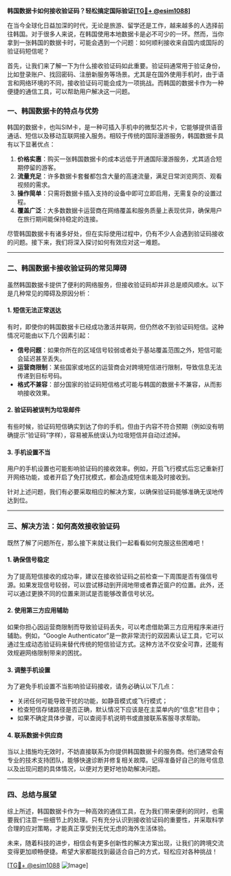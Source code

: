 **韩国数据卡如何接收验证码？轻松搞定国际验证[[TG💪+ @esim1088](https://t.me/s/esim1088)]**

在当今全球化日益加深的时代，无论是旅游、留学还是工作，越来越多的人选择前往韩国。对于很多人来说，在韩国使用本地数据卡是必不可少的一环。然而，当你拿到一张韩国的数据卡时，可能会遇到一个问题：如何顺利接收来自国内或国际的验证码短信呢？

首先，让我们来了解一下为什么接收验证码如此重要。验证码通常用于验证身份，比如登录账户、找回密码、注册新服务等场景。尤其是在国外使用手机时，由于语言和网络环境的不同，接收验证码可能会成为一项挑战。而韩国的数据卡作为一种便捷的通信工具，可以帮助用户解决这一问题。

### **一、韩国数据卡的特点与优势**

韩国的数据卡，也叫SIM卡，是一种可插入手机中的微型芯片卡，它能够提供语音通话、短信以及移动互联网接入服务。相较于传统的国际漫游服务，韩国数据卡具有以下显著优点：

1. **价格实惠**：购买一张韩国数据卡的成本远低于开通国际漫游服务，尤其适合短期停留的游客。
2. **流量充足**：许多数据卡套餐都包含大量的高速流量，满足日常浏览网页、观看视频的需求。
3. **操作简单**：只需将数据卡插入支持的设备中即可立即启用，无需复杂的设置过程。
4. **覆盖广泛**：大多数数据卡运营商在网络覆盖和服务质量上表现优异，确保用户在旅行期间能保持稳定的连接。

尽管韩国数据卡有诸多好处，但在实际使用过程中，仍有不少人会遇到验证码接收的问题。接下来，我们将深入探讨如何有效应对这一难题。

---

### **二、韩国数据卡接收验证码的常见障碍**

虽然韩国数据卡提供了便利的网络服务，但接收验证码却并非总是顺风顺水。以下是几种常见的障碍及原因分析：

#### **1. 短信无法正常送达**
有时，即使你的韩国数据卡已经成功激活并联网，但仍然收不到验证码短信。这种情况可能由以下几个因素引起：
- **信号问题**：如果你所在的区域信号较弱或者处于基站覆盖范围之外，短信可能会延迟甚至丢失。
- **运营商限制**：某些国家或地区的运营商会对跨境短信进行限制，导致信息无法传递到目标号码。
- **格式不兼容**：部分国家的验证码短信格式可能与韩国的数据卡不兼容，从而影响接收效果。

#### **2. 验证码被误判为垃圾邮件**
有些时候，验证码短信确实到达了你的手机，但由于内容不符合预期（例如没有明确提示“验证码”字样），容易被系统误认为垃圾短信并自动过滤掉。

#### **3. 手机设置不当**
用户的手机设置也可能影响验证码的接收效率。例如，开启飞行模式后忘记重新打开网络功能，或者开启了免打扰模式，都会造成短信未能及时接收到。

针对上述问题，我们有必要采取相应的解决方案，以确保验证码能够准确无误地传达到位。

---

### **三、解决方法：如何高效接收验证码**

既然了解了问题所在，那么接下来就让我们一起看看如何克服这些困难吧！

#### **1. 确保信号稳定**
为了提高短信接收的成功率，建议在接收验证码之前检查一下周围是否有强信号源。如果发现信号较弱，可以尝试移动到开阔地带或者靠近窗户的位置。此外，还可以通过更换不同的位置来测试是否能够改善信号状况。

#### **2. 使用第三方应用辅助**
如果你担心因运营商限制而导致验证码丢失，可以考虑借助第三方应用程序来进行辅助。例如，“Google Authenticator”是一款非常流行的双因素认证工具，它可以通过生成动态验证码来替代传统的短信验证方式。这种方法不仅安全可靠，还能有效规避网络限制带来的困扰。

#### **3. 调整手机设置**
为了避免手机设置不当影响验证码接收，请务必确认以下几点：
- 关闭任何可能导致干扰的功能，如静音模式或飞行模式；
- 检查短信存储路径是否正确，默认情况下应该是在主菜单内的“信息”栏目中；
- 如果不确定具体步骤，可以查阅手机说明书或直接联系客服寻求帮助。

#### **4. 联系数据卡供应商**
当以上措施均无效时，不妨直接联系为你提供韩国数据卡的服务商。他们通常会有专业的技术支持团队，能够快速诊断并修复相关故障。记得准备好自己的账号信息以及出现问题的具体情况，以便对方更好地协助解决问题。

---

### **四、总结与展望**

综上所述，韩国数据卡作为一种高效的通信工具，在为我们带来便利的同时，也需要我们注意一些细节上的处理。只有充分认识到接收验证码的重要性，并采取科学合理的应对策略，才能真正享受到无忧无虑的海外生活体验。

未来，随着科技的进步，相信会有更多创新性的解决方案出现，让我们的跨境交流变得更加顺畅便捷。希望大家都能找到最适合自己的方式，轻松应对各种挑战！

[[TG💪+ @esim1088](https://t.me/s/esim1088) ![Image](https://i.postimg.cc/4NQfJmqS/Snipaste-2025-05-13-00-14-12.png)]
